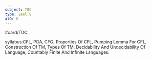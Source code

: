```yaml
---
subject: TOC
type: ZealTS
atQ: 0
---
```

#card/TOC 

syllabus:CFL, PDA, CFG, Properties Of CFL, Pumping Lemma For CFL, Construction Of TM, Types Of TM, Decidability And Undecidability Of Language, Countably Finite And Infinite Languages.
